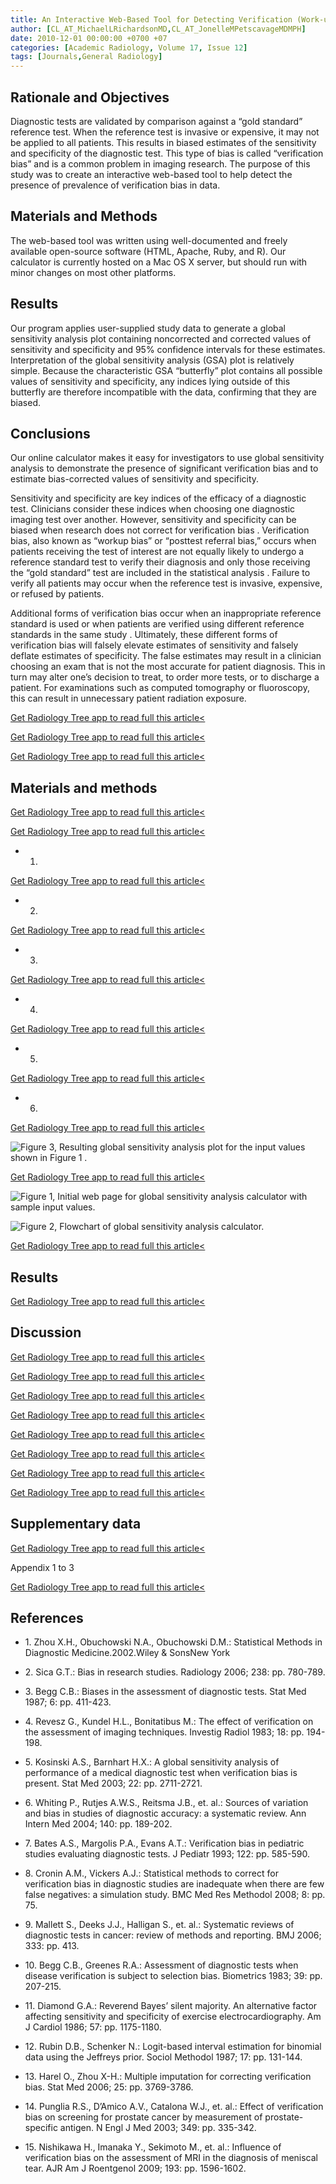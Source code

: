 ```yaml
---
title: An Interactive Web-Based Tool for Detecting Verification (Work-up) Bias in Studies of the Efficacy of Diagnostic Imaging
author: [CL_AT_MichaelLRichardsonMD,CL_AT_JonelleMPetscavageMDMPH]
date: 2010-12-01 00:00:00 +0700 +07
categories: [Academic Radiology, Volume 17, Issue 12]
tags: [Journals,General Radiology]
---
```

## Rationale and Objectives

Diagnostic tests are validated by comparison against a “gold standard” reference test. When the reference test is invasive or expensive, it may not be applied to all patients. This results in biased estimates of the sensitivity and specificity of the diagnostic test. This type of bias is called “verification bias” and is a common problem in imaging research. The purpose of this study was to create an interactive web-based tool to help detect the presence of prevalence of verification bias in data.

## Materials and Methods

The web-based tool was written using well-documented and freely available open-source software (HTML, Apache, Ruby, and R). Our calculator is currently hosted on a Mac OS X server, but should run with minor changes on most other platforms.

## Results

Our program applies user-supplied study data to generate a global sensitivity analysis plot containing noncorrected and corrected values of sensitivity and specificity and 95% confidence intervals for these estimates. Interpretation of the global sensitivity analysis (GSA) plot is relatively simple. Because the characteristic GSA “butterfly” plot contains all possible values of sensitivity and specificity, any indices lying outside of this butterfly are therefore incompatible with the data, confirming that they are biased.

## Conclusions

Our online calculator makes it easy for investigators to use global sensitivity analysis to demonstrate the presence of significant verification bias and to estimate bias-corrected values of sensitivity and specificity.

Sensitivity and specificity are key indices of the efficacy of a diagnostic test. Clinicians consider these indices when choosing one diagnostic imaging test over another. However, sensitivity and specificity can be biased when research does not correct for verification bias . Verification bias, also known as “workup bias” or “posttest referral bias,” occurs when patients receiving the test of interest are not equally likely to undergo a reference standard test to verify their diagnosis and only those receiving the “gold standard” test are included in the statistical analysis . Failure to verify all patients may occur when the reference test is invasive, expensive, or refused by patients.

Additional forms of verification bias occur when an inappropriate reference standard is used or when patients are verified using different reference standards in the same study . Ultimately, these different forms of verification bias will falsely elevate estimates of sensitivity and falsely deflate estimates of specificity. The false estimates may result in a clinician choosing an exam that is not the most accurate for patient diagnosis. This in turn may alter one’s decision to treat, to order more tests, or to discharge a patient. For examinations such as computed tomography or fluoroscopy, this can result in unnecessary patient radiation exposure.

[Get Radiology Tree app to read full this article<](https://clinicalpub.com/app)

[Get Radiology Tree app to read full this article<](https://clinicalpub.com/app)

[Get Radiology Tree app to read full this article<](https://clinicalpub.com/app)

## Materials and methods

[Get Radiology Tree app to read full this article<](https://clinicalpub.com/app)

[Get Radiology Tree app to read full this article<](https://clinicalpub.com/app)

- 1.
[Get Radiology Tree app to read full this article<](https://clinicalpub.com/app)

- 2.
[Get Radiology Tree app to read full this article<](https://clinicalpub.com/app)

- 3.
[Get Radiology Tree app to read full this article<](https://clinicalpub.com/app)

- 4.
[Get Radiology Tree app to read full this article<](https://clinicalpub.com/app)

- 5.
[Get Radiology Tree app to read full this article<](https://clinicalpub.com/app)

- 6.
[Get Radiology Tree app to read full this article<](https://clinicalpub.com/app)

![Figure 3, Resulting global sensitivity analysis plot for the input values shown in Figure 1 .](https://storage.googleapis.com/dl.dentistrykey.com/clinical/AnInteractiveWebBasedToolforDetectingVerificationWorkupBiasinStudiesoftheEfficacyofDiagnosticImaging/0_1s20S1076633210004241.jpg)

[Get Radiology Tree app to read full this article<](https://clinicalpub.com/app)


![Figure 1, Initial web page for global sensitivity analysis calculator with sample input values.](https://storage.googleapis.com/dl.dentistrykey.com/clinical/AnInteractiveWebBasedToolforDetectingVerificationWorkupBiasinStudiesoftheEfficacyofDiagnosticImaging/1_1s20S1076633210004241.jpg)

![Figure 2, Flowchart of global sensitivity analysis calculator.](https://storage.googleapis.com/dl.dentistrykey.com/clinical/AnInteractiveWebBasedToolforDetectingVerificationWorkupBiasinStudiesoftheEfficacyofDiagnosticImaging/2_1s20S1076633210004241.jpg)

[Get Radiology Tree app to read full this article<](https://clinicalpub.com/app)

## Results

[Get Radiology Tree app to read full this article<](https://clinicalpub.com/app)

## Discussion

[Get Radiology Tree app to read full this article<](https://clinicalpub.com/app)

[Get Radiology Tree app to read full this article<](https://clinicalpub.com/app)

[Get Radiology Tree app to read full this article<](https://clinicalpub.com/app)

[Get Radiology Tree app to read full this article<](https://clinicalpub.com/app)

[Get Radiology Tree app to read full this article<](https://clinicalpub.com/app)

[Get Radiology Tree app to read full this article<](https://clinicalpub.com/app)

[Get Radiology Tree app to read full this article<](https://clinicalpub.com/app)

[Get Radiology Tree app to read full this article<](https://clinicalpub.com/app)

## Supplementary data

[Get Radiology Tree app to read full this article<](https://clinicalpub.com/app)

Appendix 1 to 3

[Get Radiology Tree app to read full this article<](https://clinicalpub.com/app)

## References

- 1\. Zhou X.H., Obuchowski N.A., Obuchowski D.M.: Statistical Methods in Diagnostic Medicine.2002.Wiley & SonsNew York


- 2\. Sica G.T.: Bias in research studies. Radiology 2006; 238: pp. 780-789.


- 3\. Begg C.B.: Biases in the assessment of diagnostic tests. Stat Med 1987; 6: pp. 411-423.


- 4\. Revesz G., Kundel H.L., Bonitatibus M.: The effect of verification on the assessment of imaging techniques. Investig Radiol 1983; 18: pp. 194-198.


- 5\. Kosinski A.S., Barnhart H.X.: A global sensitivity analysis of performance of a medical diagnostic test when verification bias is present. Stat Med 2003; 22: pp. 2711-2721.


- 6\. Whiting P., Rutjes A.W.S., Reitsma J.B., et. al.: Sources of variation and bias in studies of diagnostic accuracy: a systematic review. Ann Intern Med 2004; 140: pp. 189-202.


- 7\. Bates A.S., Margolis P.A., Evans A.T.: Verification bias in pediatric studies evaluating diagnostic tests. J Pediatr 1993; 122: pp. 585-590.


- 8\. Cronin A.M., Vickers A.J.: Statistical methods to correct for verification bias in diagnostic studies are inadequate when there are few false negatives: a simulation study. BMC Med Res Methodol 2008; 8: pp. 75.


- 9\. Mallett S., Deeks J.J., Halligan S., et. al.: Systematic reviews of diagnostic tests in cancer: review of methods and reporting. BMJ 2006; 333: pp. 413.


- 10\. Begg C.B., Greenes R.A.: Assessment of diagnostic tests when disease verification is subject to selection bias. Biometrics 1983; 39: pp. 207-215.


- 11\. Diamond G.A.: Reverend Bayes’ silent majority. An alternative factor affecting sensitivity and specificity of exercise electrocardiography. Am J Cardiol 1986; 57: pp. 1175-1180.


- 12\. Rubin D.B., Schenker N.: Logit-based interval estimation for binomial data using the Jeffreys prior. Sociol Methodol 1987; 17: pp. 131-144.


- 13\. Harel O., Zhou X-H.: Multiple imputation for correcting verification bias. Stat Med 2006; 25: pp. 3769-3786.


- 14\. Punglia R.S., D’Amico A.V., Catalona W.J., et. al.: Effect of verification bias on screening for prostate cancer by measurement of prostate-specific antigen. N Engl J Med 2003; 349: pp. 335-342.


- 15\. Nishikawa H., Imanaka Y., Sekimoto M., et. al.: Influence of verification bias on the assessment of MRI in the diagnosis of meniscal tear. AJR Am J Roentgenol 2009; 193: pp. 1596-1602.